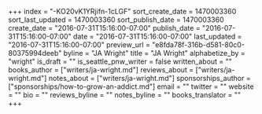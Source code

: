 +++
index = "-KO20vK1YRjifn-1cLGF"
sort_create_date = 1470003360
sort_last_updated = 1470003360
sort_publish_date = 1470003360
create_date = "2016-07-31T15:16:00-07:00"
publish_date = "2016-07-31T15:16:00-07:00"
date = "2016-07-31T15:16:00-07:00"
last_updated = "2016-07-31T15:16:00-07:00"
preview_url = "e8fda78f-316b-d581-80c0-80375994deeb"
byline = "JA Wright"
title = "JA Wright"
alphabetize_by = "wright"
is_draft = ""
is_seattle_pnw_writer = false
written_about = ""
books_author = ["writers/ja-wright.md"]
reviews_about = ["writers/ja-wright.md"]
notes_about = ["writers/ja-wright.md"]
sponsorships_author = ["sponsorships/how-to-grow-an-addict.md"]
email = ""
twitter = ""
website = ""
bio = ""
reviews_byline = ""
notes_byline = ""
books_translator = ""
+++
